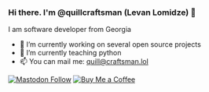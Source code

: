 ### Hi there. I'm @quillcraftsman (Levan Lomidze) 👋

I am software developer from Georgia
- 🔭 I’m currently working on several open source projects
- 🌱 I’m currently teaching python
- 📫 You can mail me: [quill@craftsman.lol](mailto:quill@craftsman.lol)

[![Mastodon Follow](https://img.shields.io/mastodon/follow/111544501774226528?domain=https%3A%2F%2Ftechhub.social&label=Mastodon&style=for-the-badge)](https://techhub.social/@craftsman)
[![Buy Me a Coffee](https://img.shields.io/badge/Buy%20Me%20A%20Coffee-FFDD00.svg?style=for-the-badge&logo=Buy-Me-A-Coffee&logoColor=black)](https://www.buymeacoffee.com/craftsman)

<!--
**quillcraftsman/quillcraftsman** is a ✨ _special_ ✨ repository because its `README.md` (this file) appears on your GitHub profile.

Here are some ideas to get you started:

- 🔭 I’m currently working on ...
- 🌱 I’m currently learning ...
- 👯 I’m looking to collaborate on ...
- 🤔 I’m looking for help with ...
- 💬 Ask me about ...
- 📫 How to reach me: ...
- 😄 Pronouns: ...
- ⚡ Fun fact: ...
-->


